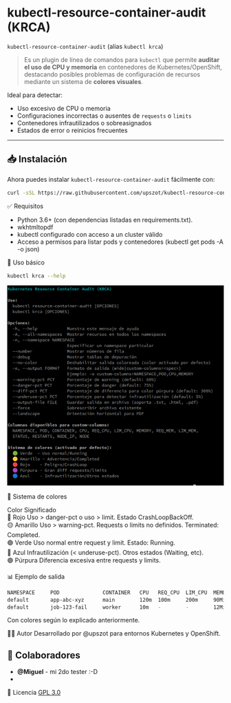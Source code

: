 # kubectl-resource-container-audit (KRCA)

`kubectl-resource-container-audit` (alias `kubectl krca`) 
> Es un plugin de línea de comandos para `kubectl` que permite **auditar el uso de CPU y memoria** en contenedores de Kubernetes/OpenShift, </br>
> destacando posibles problemas de configuración de recursos mediante un sistema de **colores visuales**.

Ideal para detectar:

- Uso excesivo de CPU o memoria
- Configuraciones incorrectas o ausentes de `requests` o `limits`
- Contenedores infrautilizados o sobreasignados
- Estados de error o reinicios frecuentes

---

## 📥 Instalación  
Ahora puedes instalar `kubectl-resource-container-audit` fácilmente con:  

```bash
curl -sSL https://raw.githubusercontent.com/upszot/kubectl-resource-container-audit/v3.7/install-krca.sh | bash
```

✅ Requisitos
 - Python 3.6+ (con dependencias listadas en requirements.txt).
 - wkhtmltopdf
 - kubectl configurado con acceso a un cluster válido
 - Acceso a permisos para listar pods y contenedores (kubectl get pods -A -o json)



🚀 Uso básico

```sh
kubectl krca --help
```
![KRCA en acción](.img/krca--help.png)

🎨 Sistema de colores

Color	Significado </br>
🔴 Rojo	Uso > danger-pct o uso > limit. Estado CrashLoopBackOff. </br>
🟡 Amarillo	Uso > warning-pct. Requests o limits no definidos. Terminated: Completed. </br>
🟢 Verde	Uso normal entre request y limit. Estado: Running. </br>
🔵 Azul	Infrautilización (< underuse-pct). Otros estados (Waiting, etc). </br>
🟣 Púrpura	Diferencia excesiva entre requests y limits. </br>



📊 Ejemplo de salida
```sh
NAMESPACE     POD              CONTAINER   CPU   REQ_CPU  LIM_CPU  MEMORY  REQ_MEM  LIM_MEM  STATUS        RESTARTS
default       app-abc-xyz      main        120m  100m     200m     90Mi    128Mi    512Mi    Running       0
default       job-123-fail     worker      10m   -        -        12Mi    -        -        CrashLoop...  4
```
Con colores según lo explicado anteriormente.


🧑‍💻 Autor
Desarrollado por @upszot para entornos Kubernetes y OpenShift.

## 👥 Colaboradores
- **@Miguel** - mi 2do tester :-D
- 

📄 Licencia
[GPL 3.0](./LICENSE)

